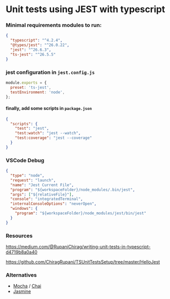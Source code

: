 # Unit tests using JEST with typescript

### Minimal requirements modules to run:

```json
{
  "typescript": "^4.2.4",
  "@types/jest": "^26.0.22",
  "jest": "^26.6.3",
  "ts-jest": "^26.5.5"
}
```

### jest configuration in `jest.config.js`

```js
module.exports = {
  preset: 'ts-jest',
  testEnvironment: 'node',
};
```

#### finally, add some scripts in `package.json`
```json
{
  "scripts": {
    "test": "jest",
    "test:watch": "jest --watch",
    "test:coverage": "jest --coverage"
  }
}
```

### VSCode Debug
```json
{
  "type": "node",
  "request": "launch",
  "name": "Jest Current File",
  "program": "${workspaceFolder}/node_modules/.bin/jest",
  "args": ["${relativeFile}"],
  "console": "integratedTerminal",
  "internalConsoleOptions": "neverOpen",
  "windows": {
    "program": "${workspaceFolder}/node_modules/jest/bin/jest"
  }
}
```

### Resources
  
https://medium.com/@RupaniChirag/writing-unit-tests-in-typescript-d4719b8a0a40

https://github.com/ChiragRupani/TSUnitTestsSetup/tree/master/HelloJest

### Alternatives

- [Mocha](https://github.com/mochajs/mocha) / [Chai](https://github.com/chaijs/chai)
- [Jasmine](https://github.com/jasmine/jasmine)




